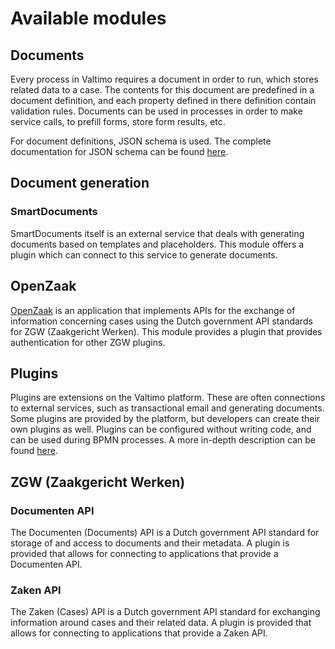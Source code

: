 # Available modules

## Documents

Every process in Valtimo requires a document in order to run, which stores related data to a case. The contents for this
document are predefined in a document definition, and each property defined in there definition contain validation
rules. Documents can be used in processes in order to make service calls, to prefill forms, store form results, etc.

For document definitions, JSON schema is used. The complete documentation for JSON schema can be found
[here](https://json-schema.org/understanding-json-schema/index.html).

## Document generation

### SmartDocuments

SmartDocuments itself is an external service that deals with generating documents based on templates and placeholders.
This module offers a plugin which can connect to this service to generate documents.

## OpenZaak

[OpenZaak](https://openzaak.org/) is an application that implements APIs for the exchange of information concerning cases
using the Dutch government API standards for ZGW (Zaakgericht Werken). This module provides a plugin that provides 
authentication for other ZGW plugins.

## Plugins

Plugins are extensions on the Valtimo platform. These are often connections to external
services, such as transactional email and  generating documents. Some plugins are provided
by the platform, but developers can create their own plugins as well. Plugins can be 
configured without writing code, and can be used during BPMN processes. A more in-depth
description can be found [here](plugin-introduction.md).

## ZGW (Zaakgericht Werken)

### Documenten API

The Documenten (Documents) API is a Dutch government API standard for storage of and access to documents and their 
metadata. A plugin is provided that allows for connecting to applications that provide a Documenten API.

### Zaken API

The Zaken (Cases) API is a Dutch government API standard for exchanging information around cases and their related data.
A plugin is provided that allows for connecting to applications that provide a Zaken API.

